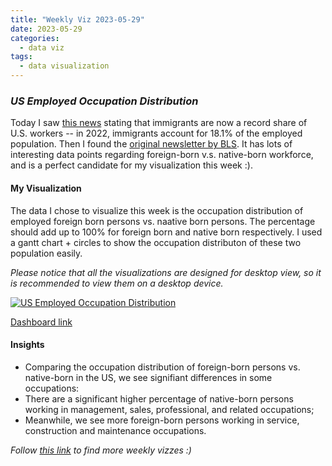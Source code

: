 ```yaml
---
title: "Weekly Viz 2023-05-29"
date: 2023-05-29
categories:
  - data viz
tags:
  - data visualization
---
```


### *US Employed Occupation Distribution*

Today I saw [this news](https://www.cbsnews.com/news/immigrants-record-share-of-u-s-workers-heres-what-to-know/?utm_source=chartr&utm_medium=newsletter&utm_campaign=chartr_20230529) stating that immigrants are now a record share of U.S. workers -- in 2022, immigrants account for 18.1% of the employed population. Then I found the [original newsletter by BLS](https://www.bls.gov/news.release/forbrn.htm). It has lots of interesting data points regarding foreign-born v.s. native-born workforce, and is a perfect candidate for my visualization this week :).   

#### My Visualization

The data I chose to visualize this week is the occupation distribution of employed foreign born persons vs. naative born persons. The percentage should add up to 100% for foreign born and native born respectively. I used a gantt chart + circles to show the occupation distributon of these two population easily.  

*Please notice that all the visualizations are designed for desktop view, so it is recommended to view them on a desktop device.*  

<div class='tableauPlaceholder' id='viz1685421282134' style='position: relative'>
  <noscript><a href='#'>
    <img alt='US Employed Occupation Distribution ' src='https:&#47;&#47;public.tableau.com&#47;static&#47;images&#47;20&#47;20230529USEmployedOccupationDistribution&#47;USEmployedOccupationDistribution&#47;1_rss.png' style='border: none' />
    </a></noscript>
  <object class='tableauViz'  style='display:none;'>
    <param name='host_url' value='https%3A%2F%2Fpublic.tableau.com%2F' />
    <param name='embed_code_version' value='3' />
    <param name='site_root' value='' />
    <param name='name' value='20230529USEmployedOccupationDistribution&#47;USEmployedOccupationDistribution' />
    <param name='tabs' value='no' />
    <param name='toolbar' value='yes' />
    <param name='static_image' value='https:&#47;&#47;public.tableau.com&#47;static&#47;images&#47;20&#47;20230529USEmployedOccupationDistribution&#47;USEmployedOccupationDistribution&#47;1.png' /> <param name='animate_transition' value='yes' />
    <param name='display_static_image' value='yes' />
    <param name='display_spinner' value='yes' />
    <param name='display_overlay' value='yes' />
    <param name='display_count' value='yes' />
    <param name='language' value='en-US' />
    <param name='filter' value='publish=yes' />
  </object></div>   
  <script type='text/javascript'>       
    var divElement = document.getElementById('viz1685421282134');              
    var vizElement = divElement.getElementsByTagName('object')[0];           
    if ( divElement.offsetWidth > 800 ) { vizElement.style.width='800px';vizElement.style.height='927px';} else if ( divElement.offsetWidth > 500 ) { vizElement.style.width='800px';vizElement.style.height='927px';} else { vizElement.style.width='100%';vizElement.style.height='727px';}     
    var scriptElement = document.createElement('script');       
    scriptElement.src = 'https://public.tableau.com/javascripts/api/viz_v1.js';   
    vizElement.parentNode.insertBefore(scriptElement, vizElement);               
</script>  

[Dashboard link](https://public.tableau.com/views/20230529USEmployedOccupationDistribution/USEmployedOccupationDistribution?:language=en-US&publish=yes&:display_count=n&:origin=viz_share_link)
  
#### Insights
* Comparing the occupation distribution of foreign-born persons vs. native-born in the US, we see signifiant differences in some occupations:  
* There are a significant higher percentage of native-born persons working in management, sales, professional, and related occupations;  
* Meanwhile, we see more foreign-born persons working in service, construction and maintenance occupations.  
  
*Follow [this link](https://yudong-94.github.io/personal-website/project/WeeklyViz2023/) to find more weekly vizzes :)*
